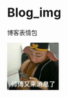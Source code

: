 # Blog_img
博客表情包

<img src="https://raw.githubusercontent.com/Renjiu13/Blog_img/main/img/20250723092428452.png" width="120" alt="图片描述">

